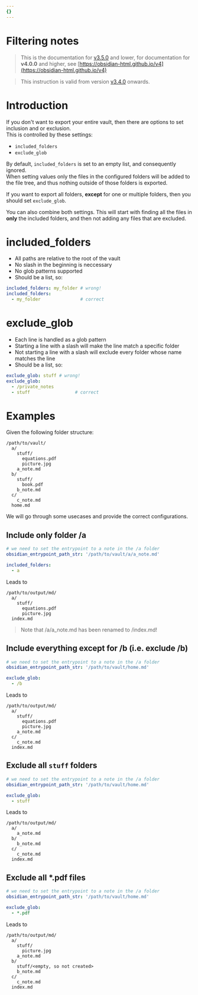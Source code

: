 ```yaml
---
{}
---
```

# Filtering notes   
   
> This is the documentation for [v3.5.0](../../Changelog/v3.5.0.md) and lower, for documentation for **v4.0.0** and higher, see [https://obsidian-html.github.io/v4](https://obsidian-html.github.io/v4)   
   
> This instruction is valid from version [v3.4.0](../../Changelog/v3.4.0.md) onwards.    
   
# Introduction   
If you don't want to export your entire vault, then there are options to set inclusion and or exclusion.   
This is controlled by these settings:   
   
   
- `included_folders`   
- `exclude_glob`   
   
By default, `included_folders` is set to an empty list, and consequently ignored.    
When setting values only the files in the configured folders will be added to the file tree, and thus nothing outside of those folders is exported.   
   
If you want to export all folders, **except** for one or multiple folders, then you should set `exclude_glob`.    
   
You can also combine both settings. This will start with finding all the files in **only** the included folders, and then not adding any files that are excluded.   
   
# included_folders   
   
- All paths are relative to the root of the vault   
- No slash in the beginning is neccessary   
- No glob patterns supported   
- Should be a list, so:   
``` yaml
included_folders: my_folder # wrong!
included_folders:
  - my_folder               # correct
```
   
   
# exclude_glob   
   
- Each line is handled as a glob pattern   
- Starting a line with a slash will make the line match a specific folder   
- Not starting a line with a slash will exclude every folder whose name matches the line   
- Should be a list, so:   
``` yaml
exclude_glob: stuff # wrong!
exclude_glob:
  - /private_notes
  - stuff                 # correct
```
   
   
# Examples   
Given the following folder structure:   
```
/path/to/vault/
  a/
    stuff/
      equations.pdf
      picture.jpg
    a_note.md
  b/
    stuff/
      book.pdf
    b_note.md
  c/
    c_note.md
  home.md
```
   
   
We will go through some usecases and provide the correct configurations.   
   
## Include only folder /a   
``` yaml
# we need to set the entrypoint to a note in the /a folder
obsidian_entrypoint_path_str: '/path/to/vault/a/a_note.md'

included_folders:
  - a
```
   
   
Leads to   
   
```
/path/to/output/md/
  a/
    stuff/
      equations.pdf
      picture.jpg
  index.md
```
   
   
> Note that /a/a_note.md has been renamed to /index.md!   
   
## Include everything except for /b (i.e. exclude /b)   
``` yaml
# we need to set the entrypoint to a note in the /a folder
obsidian_entrypoint_path_str: '/path/to/vault/home.md'

exclude_glob:
  - /b
```
   
   
Leads to   
   
```
/path/to/output/md/
  a/
    stuff/
      equations.pdf
      picture.jpg
    a_note.md
  c/
    c_note.md
  index.md
```
   
   
## Exclude all `stuff` folders   
``` yaml
# we need to set the entrypoint to a note in the /a folder
obsidian_entrypoint_path_str: '/path/to/vault/home.md'

exclude_glob:
  - stuff
```
   
   
Leads to   
   
```
/path/to/output/md/
  a/
    a_note.md
  b/
    b_note.md
  c/
    c_note.md
  index.md
```
   
   
   
## Exclude all \*.pdf files   
``` yaml
# we need to set the entrypoint to a note in the /a folder
obsidian_entrypoint_path_str: '/path/to/vault/home.md'

exclude_glob:
  - *.pdf
```
   
   
Leads to   
   
```
/path/to/output/md/
  a/
    stuff/
      picture.jpg
    a_note.md
  b/
    stuff/<empty, so not created>
    b_note.md
  c/
    c_note.md
  index.md
```
